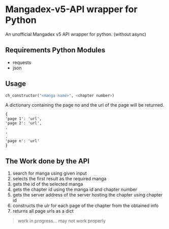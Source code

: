 # Mangadex-v5-API wrapper for Python
An unofficial Mangadex v5 API wrapper for python. (without async)

## Requirements Python Modules
 - requests
 - json

## Usage
```python
ch_constructor("<manga name>", <chapter number>)
```
A dictionary containing the page no and the url of the page will be returned.
```
{
'page 1': 'url',
'page 2': 'url',
.
.
.
'page n': 'url'
}
```
## The Work done by the API
1. search for manga using given input
1. selects the first result as the required manga
1. gets the id of the selected manga
1. gets the chapter id using the manga id and chapter number
1. gets the server address of the server hosting the chapter using chapter id
1. constructs the ulr for each page of the chapter from the obtained info
1. returns all page urls as a dict

> work in progress...
> may not work properly
